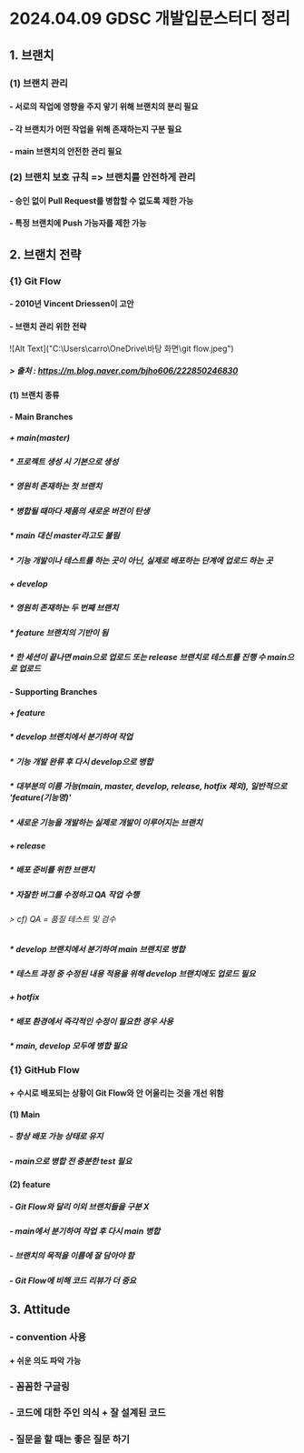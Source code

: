 # 2024.04.09 GDSC 개발입문스터디 정리
## __1. 브랜치__
### __(1) 브랜치 관리__
#### - 서로의 작업에 영향을 주지 앟기 위해 브랜치의 분리 필요
#### - 각 브랜치가 어떤 작업을 위해 존재하는지 구분 필요
#### - main 브랜치의 안전한 관리 필요
### __(2) 브랜치 보호 규칙__ => 브랜치를 안전하게 관리
#### - 승인 없이 Pull Request를 병합할 수 없도록 제한 가능
#### - 특정 브랜치에 Push 가능자를 제한 가능
## 2. 브랜치 전략
### __{1} Git Flow__
#### - 2010년 Vincent Driessen이 고안
#### - 브랜치 관리 위한 전략
![Alt Text]("C:\Users\carro\OneDrive\바탕 화면\git flow.jpeg")
##### > 출처 : https://m.blog.naver.com/bjho606/222850246830
#### __(1) 브랜치 종류__
#### - Main Branches
##### + main(master)
##### * 프로젝트 생성 시 기본으로 생성
##### * 영원히 존재하는 첫 브랜치
##### * 병합될 때마다 제품의 새로운 버전이 탄생
##### * main 대신 master라고도 불림
##### * 기능 개발이나 테스트를 하는 곳이 아닌, 실제로 배포하는 단계에 업로드 하는 곳
##### + develop
##### * 영원히 존재하는 두 번째 브랜치
##### * feature 브랜치의 기반이 됨
##### * 한 세션이 끝나면 main으로 업로드 또는 release 브랜치로 테스트를 진행 수 main으로 업로드
#### - Supporting Branches
##### + feature
##### * develop 브랜치에서 분기하여 작업
##### * 기능 개발 완류 후 다시 develop으로 병합
##### * 대부분의 이름 가능(main, master, develop, release, hotfix 제외), 일반적으로 'feature(기능명)'
##### * 새로운 기능을 개발하는 실제로 개발이 이루어지는 브랜치
##### + release
##### * 배포 준비를 위한 브랜치
##### * 자잘한 버그를 수정하고 QA 작업 수행
###### > cf) QA = 품질 테스트 및 검수
##### * develop 브랜치에서 분기하여 main 브랜치로 병합
##### * 테스트 과정 중 수정된 내용 적용을 위해 develop 브랜치에도 업로드 필요
##### + hotfix
##### * 배포 환경에서 즉각적인 수정이 필요한 경우 사용
##### * main, develop 모두에 병합 필요
### __{1} GitHub Flow__
#### + 수시로 배포되는 상황이 Git Flow와 안 어울리는 것을 개선 위함
#### __(1) Main__
##### - 항상 배포 가능 상태로 유지
##### - main으로 병합 전 충분한 test 필요
#### __(2) feature__
##### - Git Flow와 달리 이외 브랜치들을 구분 X
##### - main에서 분기하여 작업 후 다시 main 병합
##### - 브랜치의 목적을 이름에 잘 담아야 함
##### - Git Flow에 비해 코드 리뷰가 더 중요
## 3. Attitude
### - convention 사용
#### + 쉬운 의도 파악 가능
### - 꼼꼼한 구글링
### - 코드에 대한 주인 의식 + 잘 설계된 코드
### - 질문을 할 때는 좋은 질문 하기